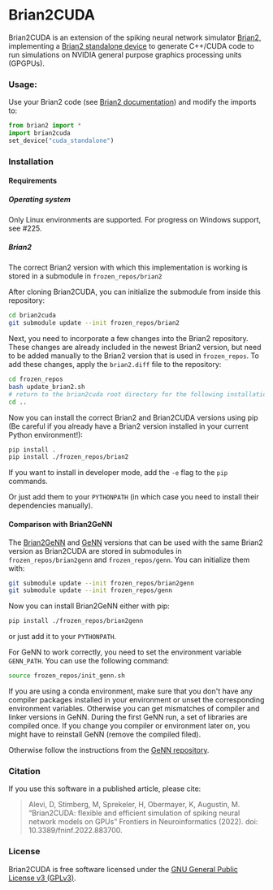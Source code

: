 
Brian2CUDA
==========

Brian2CUDA is an extension of the spiking neural network simulator [Brian2](https://github.com/brian-team/brian2), implementing a [Brian2 standalone device](http://brian2.readthedocs.io/en/stable/developer/devices.html) to generate C++/CUDA code to run simulations on NVIDIA general purpose graphics processing units (GPGPUs).

### Usage: 
Use your Brian2 code (see [Brian2 documentation](http://brian2.readthedocs.io/en/stable/index.html)) and modify the imports to:
```python
from brian2 import *
import brian2cuda
set_device("cuda_standalone")
```

### Installation
#### Requirements

##### Operating system
Only Linux environments are supported. For progress on Windows support, see #225.

##### Brian2
The correct Brian2 version with which this implementation is working is stored in a submodule in `frozen_repos/brian2` 

After cloning Brian2CUDA, you can initialize the submodule from inside this repository:

```bash
cd brian2cuda
git submodule update --init frozen_repos/brian2
```

Next, you need to incorporate a few changes into the Brian2 repository. These
changes are already included in the newest Brian2 version, but need to be
added manually to the Brian2 version that is used in `frozen_repos`. To add
these changes, apply the `brian2.diff` file to the repository:
```bash
cd frozen_repos
bash update_brian2.sh
# return to the brian2cuda root directory for the following installation
cd ..
```

Now you can install the correct Brian2 and Brian2CUDA versions using pip (Be careful if you already have a Brian2 version installed in your current Python environment!):
```bash
pip install .
pip install ./frozen_repos/brian2
```

If you want to install in developer mode, add the `-e` flag to the `pip` commands.

Or just add them to your `PYTHONPATH` (in which case you need to install their dependencies manually).

#### Comparison with Brian2GeNN

The [Brian2GeNN](https://github.com/brian-team/brian2genn) and
[GeNN](https://github.com/genn-team/genn) versions that can be used with the
same Brian2 version as Brian2CUDA are stored in submodules in
`frozen_repos/brian2genn` and `frozen_repos/genn`. You can initialize them
with:
```bash
git submodule update --init frozen_repos/brian2genn
git submodule update --init frozen_repos/genn
```
Now you can install Brian2GeNN either with pip:
```bash
pip install ./frozen_repos/brian2genn
```
or just add it to your `PYTHONPATH`.

For GeNN to work correctly, you need to set the environment variable `GENN_PATH`. You can use the following command:
```bash
source frozen_repos/init_genn.sh
```

If you are using a conda environment, make sure that you don't have any
compiler packages installed in your environment or unset the corresponding
environment variables. Otherwise you can get mismatches of compiler and linker
versions in GeNN. During the first GeNN run, a set of libraries are compiled
once. If you change you compiler or environment later on, you might have to
reinstall GeNN (remove the compiled filed).

Otherwise follow the instructions from the [GeNN repository](https://github.com/genn-team/genn).

### Citation
If you use this software in a published article, please cite:

> Alevi, D, Stimberg, M, Sprekeler, H, Obermayer, K, Augustin, M. “Brian2CUDA: flexible and efficient simulation of spiking neural network models on GPUs” Frontiers in Neuroinformatics (2022). doi: 10.3389/fninf.2022.883700.

### License
Brian2CUDA is free software licensed under the [GNU General Public License v3 (GPLv3)](https://www.gnu.org/licenses/gpl-3.0.en.html).
